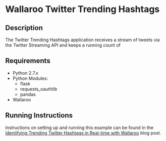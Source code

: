 # Wallaroo Twitter Trending Hashtags

## Description

The Twitter Trending Hashtags application receives a stream of tweets via the Twitter Streaming API and keeps a running count of

## Requirements

- Python 2.7.x
- Python Modules:
  - flask
  - requests_oauthlib
  - pandas
- Wallaroo

## Running Instructions

Instructions on setting up and running this example can be found in the [Identifying Trending Twitter Hashtags in Real-time with Wallaroo](https://blog.wallaroolabs.com/2017/11/identifying-trending-twitter-hashtags-in-real-time-with-wallaroo/) blog post.
